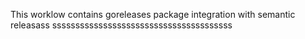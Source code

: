 This worklow contains goreleases package integration with semantic releasass
sssssssssssssssssssssssssssssssssssssss
